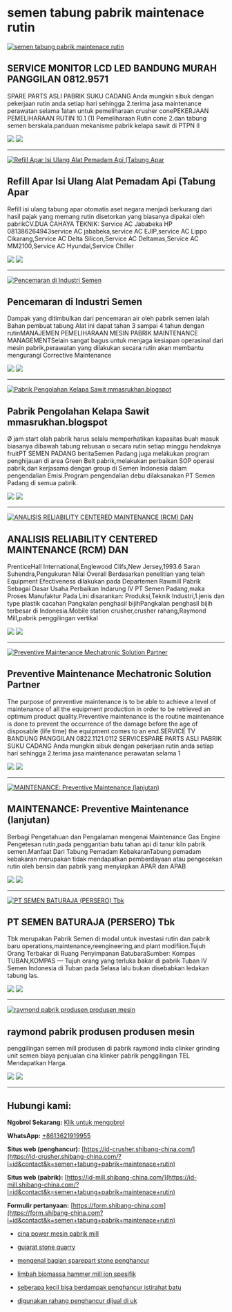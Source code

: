 # semen tabung pabrik maintenace rutin

<a href="https://swt.shibang-china.com/?l=id&img&k=semen+tabung+pabrik+maintenace+rutin" target="_blank">![semen tabung pabrik maintenace rutin](http://static.shibang-china.com/all-800x300/184.jpg)</a>

## SERVICE MONITOR LCD LED BANDUNG MURAH PANGGILAN 0812.9571
SPARE PARTS ASLI PABRIK SUKU CADANG Anda mungkin sibuk dengan pekerjaan rutin anda setiap hari sehingga 2.terima jasa maintenance perawatan selama 1atan untuk pemeliharaan crusher conePEKERJAAN PEMELIHARAAN RUTIN 10.1 (1) Pemeliharaan Rutin cone 2.dan tabung semen berskala.panduan mekanisme pabrik kelapa sawit di PTPN II


<a href="https://whatsapp.shibangsoft.com/WhatsApp.php" target="_blank" title="WhatsApp">![](http://static.shibang-china.com/icon/whatsapp.png)</a> <a href="https://swt.shibang-china.com/?l=id&icon&k=semen+tabung+pabrik+maintenace+rutin" target="_blank">![](http://static.shibang-china.com/icon/chat-id.png)</a>

---

<a href="https://swt.shibang-china.com/?l=id&img&k=semen+tabung+pabrik+maintenace+rutin" target="_blank">![Refill Apar Isi Ulang Alat Pemadam Api (Tabung Apar](http://static.shibang-china.com/all-800x300/694.jpg)</a>

## Refill Apar Isi Ulang Alat Pemadam Api (Tabung Apar
Refill isi ulang tabung apar otomatis aset negara menjadi berkurang dari hasil pajak yang memang rutin disetorkan yang biasanya dipakai oleh pabrikCV.DUA CAHAYA TEKNIK: Service AC Jababeka HP 081386264943service AC jababeka,service AC EJIP,service AC Lippo Cikarang,Service AC Delta Silicon,Service AC Deltamas,Service AC MM2100,Service AC Hyundai,Service Chiller


<a href="https://whatsapp.shibangsoft.com/WhatsApp.php" target="_blank" title="WhatsApp">![](http://static.shibang-china.com/icon/whatsapp.png)</a> <a href="https://swt.shibang-china.com/?l=id&icon&k=semen+tabung+pabrik+maintenace+rutin" target="_blank">![](http://static.shibang-china.com/icon/chat-id.png)</a>

---

<a href="https://swt.shibang-china.com/?l=id&img&k=semen+tabung+pabrik+maintenace+rutin" target="_blank">![Pencemaran di Industri Semen](http://static.shibang-china.com/all-800x300/517.jpg)</a>

## Pencemaran di Industri Semen
Dampak yang ditimbulkan dari pencemaran air oleh pabrik semen ialah Bahan pembuat tabung Alat ini dapat tahan 3 sampai 4 tahun dengan rutinMANAJEMEN PEMELIHARAAN MESIN PABRIK MAINTENANCE MANAGEMENTSelain sangat bagus untuk menjaga kesiapan operasinal dari mesin pabrik,perawatan yang dilakukan secara rutin akan membantu mengurangi Corrective Maintenance


<a href="https://whatsapp.shibangsoft.com/WhatsApp.php" target="_blank" title="WhatsApp">![](http://static.shibang-china.com/icon/whatsapp.png)</a> <a href="https://swt.shibang-china.com/?l=id&icon&k=semen+tabung+pabrik+maintenace+rutin" target="_blank">![](http://static.shibang-china.com/icon/chat-id.png)</a>

---

<a href="https://swt.shibang-china.com/?l=id&img&k=semen+tabung+pabrik+maintenace+rutin" target="_blank">![Pabrik Pengolahan Kelapa Sawit mmasrukhan.blogspot](http://static.shibang-china.com/all-800x300/166.jpg)</a>

## Pabrik Pengolahan Kelapa Sawit mmasrukhan.blogspot
Ø jam start olah pabrik harus selalu memperhatikan kapasitas buah masuk biasanya dibawah tabung rebusan o secara rutin setiap minggu hendaknya fruitPT SEMEN PADANG beritaSemen Padang juga melakukan program penghijauan di area Green Belt pabrik,melakukan perbaikan SOP operasi pabrik,dan kerjasama dengan group di Semen Indonesia dalam pengendalian Emisi.Program pengendalian debu dilaksanakan PT Semen Padang di semua pabrik.


<a href="https://whatsapp.shibangsoft.com/WhatsApp.php" target="_blank" title="WhatsApp">![](http://static.shibang-china.com/icon/whatsapp.png)</a> <a href="https://swt.shibang-china.com/?l=id&icon&k=semen+tabung+pabrik+maintenace+rutin" target="_blank">![](http://static.shibang-china.com/icon/chat-id.png)</a>

---

<a href="https://swt.shibang-china.com/?l=id&img&k=semen+tabung+pabrik+maintenace+rutin" target="_blank">![ANALISIS RELIABILITY CENTERED MAINTENANCE (RCM) DAN](http://static.shibang-china.com/all-800x300/1155.jpg)</a>

## ANALISIS RELIABILITY CENTERED MAINTENANCE (RCM) DAN
PrenticeHall International,Englewood Clifs,New Jersey,1993.6 Saran Suhendra,Pengukuran Nilai Overall Berdasarkan penelitian yang telah Equipment Efectiveness dilakukan pada Departemen Rawmill Pabrik Sebagai Dasar Usaha Perbaikan Indarung IV PT Semen Padang,maka Proses Manufaktur Pada Lini disarankan: Produksi,Teknik Industri,1.jenis dan type plastik cacahan Pangkalan penghasil bijihPangkalan penghasil bijih terbesar di Indonesia.Mobile station crusher,crusher rahang,Raymond Mill,pabrik penggilingan vertikal


<a href="https://whatsapp.shibangsoft.com/WhatsApp.php" target="_blank" title="WhatsApp">![](http://static.shibang-china.com/icon/whatsapp.png)</a> <a href="https://swt.shibang-china.com/?l=id&icon&k=semen+tabung+pabrik+maintenace+rutin" target="_blank">![](http://static.shibang-china.com/icon/chat-id.png)</a>

---

<a href="https://swt.shibang-china.com/?l=id&img&k=semen+tabung+pabrik+maintenace+rutin" target="_blank">![Preventive Maintenance Mechatronic Solution Partner](http://static.shibang-china.com/all-800x300/229.jpg)</a>

## Preventive Maintenance Mechatronic Solution Partner
The purpose of preventive maintenance is to be able to achieve a level of maintenance of all the equipment production in order to be retrieved an optimum product quality.Preventive maintenance is the routine maintenance is done to prevent the occurrence of the damage before the age of disposable (life time) the equipment comes to an end.SERVICE TV BANDUNG PANGGILAN 0822.1121.0112 SERVICESPARE PARTS ASLI PABRIK SUKU CADANG Anda mungkin sibuk dengan pekerjaan rutin anda setiap hari sehingga 2.terima jasa maintenance perawatan selama 1


<a href="https://whatsapp.shibangsoft.com/WhatsApp.php" target="_blank" title="WhatsApp">![](http://static.shibang-china.com/icon/whatsapp.png)</a> <a href="https://swt.shibang-china.com/?l=id&icon&k=semen+tabung+pabrik+maintenace+rutin" target="_blank">![](http://static.shibang-china.com/icon/chat-id.png)</a>

---

<a href="https://swt.shibang-china.com/?l=id&img&k=semen+tabung+pabrik+maintenace+rutin" target="_blank">![MAINTENANCE: Preventive Maintenance (lanjutan)](http://static.shibang-china.com/all-800x300/519.jpg)</a>

## MAINTENANCE: Preventive Maintenance (lanjutan)
Berbagi Pengetahuan dan Pengalaman mengenai Maintenance Gas Engine Pengetesan rutin,pada penggantian batu tahan api di tanur kiln pabrik semen.Manfaat Dari Tabung Pemadam KebakaranTabung pemadam kebakaran merupakan tidak mendapatkan pemberdayaan atau pengecekan rutin oleh bensin dan pabrik yang menyiapkan APAR dan APAB


<a href="https://whatsapp.shibangsoft.com/WhatsApp.php" target="_blank" title="WhatsApp">![](http://static.shibang-china.com/icon/whatsapp.png)</a> <a href="https://swt.shibang-china.com/?l=id&icon&k=semen+tabung+pabrik+maintenace+rutin" target="_blank">![](http://static.shibang-china.com/icon/chat-id.png)</a>

---

<a href="https://swt.shibang-china.com/?l=id&img&k=semen+tabung+pabrik+maintenace+rutin" target="_blank">![PT SEMEN BATURAJA (PERSERO) Tbk](http://static.shibang-china.com/all-800x300/920.jpg)</a>

## PT SEMEN BATURAJA (PERSERO) Tbk
Tbk merupakan Pabrik Semen di modal untuk investasi rutin dan pabrik baru operations,maintenance,reengineering,and plant modifiion.Tujuh Orang Terbakar di Ruang Penyimpanan BatubaraSumber: Kompas TUBAN,KOMPAS — Tujuh orang yang terluka bakar di pabrik Tuban IV Semen Indonesia di Tuban pada Selasa lalu bukan disebabkan ledakan tabung las.


<a href="https://whatsapp.shibangsoft.com/WhatsApp.php" target="_blank" title="WhatsApp">![](http://static.shibang-china.com/icon/whatsapp.png)</a> <a href="https://swt.shibang-china.com/?l=id&icon&k=semen+tabung+pabrik+maintenace+rutin" target="_blank">![](http://static.shibang-china.com/icon/chat-id.png)</a>

---

<a href="https://swt.shibang-china.com/?l=id&img&k=semen+tabung+pabrik+maintenace+rutin" target="_blank">![raymond pabrik produsen produsen mesin](http://static.shibang-china.com/all-800x300/376.jpg)</a>

## raymond pabrik produsen produsen mesin
penggilingan semen mill produsen di pabrik raymond india clinker grinding unit semen biaya penjualan cina klinker pabrik penggilingan TEL Mendapatkan Harga.

<a href="https://whatsapp.shibangsoft.com/WhatsApp.php" target="_blank" title="WhatsApp">![](http://static.shibang-china.com/icon/whatsapp.png)</a> <a href="https://swt.shibang-china.com/?l=id&icon&k=semen+tabung+pabrik+maintenace+rutin" target="_blank">![](http://static.shibang-china.com/icon/chat-id.png)</a>

---
## Hubungi kami:

**Ngobrol Sekarang:** [Klik untuk mengobrol](https://swt.shibang-china.com?l=id&contact&k=semen+tabung+pabrik+maintenace+rutin)

**WhatsApp:**  [+8613621919955](https://whatsapp.shibangsoft.com/WhatsApp.php)

**Situs web (penghancur):** [https://id-crusher.shibang-china.com/](https://id-crusher.shibang-china.com/?l=id&contact&k=semen+tabung+pabrik+maintenace+rutin)

**Situs web (pabrik):** [https://id-mill.shibang-china.com/](https://id-mill.shibang-china.com/?l=id&contact&k=semen+tabung+pabrik+maintenace+rutin)

**Formulir pertanyaan:** [https://form.shibang-china.com](https://form.shibang-china.com?l=id&contact&k=semen+tabung+pabrik+maintenace+rutin)

* [cina power mesin pabrik mill](../33/cina%20power%20mesin%20pabrik%20mill.md)

* [gujarat stone quarry](../31/gujarat%20stone%20quarry.md)

* [mengenal bagian sparepart stone penghancur](../34/mengenal%20bagian%20sparepart%20stone%20penghancur.md)

* [limbah biomassa hammer mill ion spesifik](../40/limbah%20biomassa%20hammer%20mill%20ion%20spesifik.md)

* [seberapa kecil bisa berdampak penghancur istirahat batu](../36/seberapa%20kecil%20bisa%20berdampak%20penghancur%20istirahat%20batu.md)

* [digunakan rahang penghancur dijual di uk](../34/digunakan%20rahang%20penghancur%20dijual%20di%20uk.md)